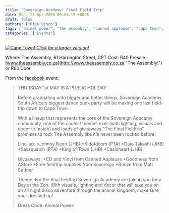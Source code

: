 ```yaml
---
title: 'Sovereign Academy: Final Field Trip'
date: Mon, 21 Apr 2008 09:53:19 +0000
draft: false
authors: ["Rick Disco"]
tags: ["animal power", "the assembly", "canned applause", "cape town", "casioheart", "cpt", "data takashi", "final field trip", "johnny neon", "kid of doom", "king of town", "matt suttner", "sassquatch", "sovereign academy"]
categories: ["Events"]
---
```


 [![Cape Town!](/wp-content/uploads/2008/04/08tourbacksmall-212x300.jpg "Sovereign Academy: Final Field Trip") _Click for a larger version!_](/wp-content/uploads/2008/04/08tourbacksmall.jpg)

Where: The Assembly, 61 Harrington Street, CPT Cost: R40 Presale - [www.theassembly.co.za](http://www.theassembly.co.za "The Assembly!") or R60 Door

From the [facebook](http://www.facebook.com/event.php?eid=15287326004&ref=nf "facebook event") event:

> THURSDAY 1st MAY IS A PUBLIC HOLIDAY
>
> Before graduating onto bigger and better things, Sovereign Academy, South Africa's biggest dance punk party will be making one last field-trip down to Cape Town.
>
> With a lineup that represents the core of the Sovereign Academy community, one of the coolest themes ever (with lighting, visuals and decor to match) and loads of giveaways "The Final Fieldtrip" promises to rock The Assembly like it's never been rocked before!
>
> Line-up: \*Johnny Neon (JHB) \*Kidofdoom (PTA) \*Data Takashi (JHB) \*Sassquatch (PTA) \*King of Town (JHB) \*Casioheart (JHB)
>
> Giveaways: \*CD and Vinyl from Canned Applause \*Goodness from AStore \*Free fieldtrip supplies from Sovereign \*Booze from Matt Suttner
>
> Theme: For the final fieldtrip Sovereign Academy are taking you for a Day at the Zoo. With visuals, lighting and decor that will take you on an all night disco adventure through the animal kingdom, make sure your dressed up!
>
> Dress Code: Animal Power!